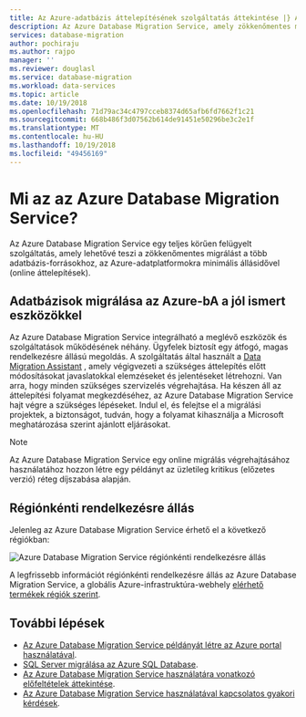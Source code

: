 ```yaml
---
title: Az Azure-adatbázis áttelepítésének szolgáltatás áttekintése |} A Microsoft Docs
description: Az Azure Database Migration Service, amely zökkenőmentes migrálást a számos adatbázis-forrásokhoz, az Azure-adatplatformokra biztosít áttekintése.
services: database-migration
author: pochiraju
ms.author: rajpo
manager: ''
ms.reviewer: douglasl
ms.service: database-migration
ms.workload: data-services
ms.topic: article
ms.date: 10/19/2018
ms.openlocfilehash: 71d79ac34c4797cceb8374d65afb6fd7662f1c21
ms.sourcegitcommit: 668b486f3d07562b614de91451e50296be3c2e1f
ms.translationtype: MT
ms.contentlocale: hu-HU
ms.lasthandoff: 10/19/2018
ms.locfileid: "49456169"
---
```

# <a name="what-is-the-azure-database-migration-service"></a>Mi az az Azure Database Migration Service?
Az Azure Database Migration Service egy teljes körűen felügyelt szolgáltatás, amely lehetővé teszi a zökkenőmentes migrálást a több adatbázis-forrásokhoz, az Azure-adatplatformokra minimális állásidővel (online áttelepítések).

## <a name="migrate-databases-to-azure-with-familiar-tools"></a>Adatbázisok migrálása az Azure-bA a jól ismert eszközökkel
Az Azure Database Migration Service integrálható a meglévő eszközök és szolgáltatások működésének néhány. Ügyfelek biztosít egy átfogó, magas rendelkezésre állású megoldás. A szolgáltatás által használt a [Data Migration Assistant](http://aka.ms/dma) , amely végigvezeti a szükséges áttelepítés előtt módosításokat javaslatokkal elemzéseket és jelentéseket létrehozni. Van arra, hogy minden szükséges szervizelés végrehajtása. Ha készen áll az áttelepítési folyamat megkezdéséhez, az Azure Database Migration Service hajt végre a szükséges lépéseket. Indul el, és felejtse el a migrálási projektek, a biztonságot, tudván, hogy a folyamat kihasználja a Microsoft meghatározása szerint ajánlott eljárásokat.

> [!NOTE]
> Az Azure Database Migration Service egy online migrálás végrehajtásához használatához hozzon létre egy példányt az üzletileg kritikus (előzetes verzió) réteg díjszabása alapján.

## <a name="regional-availability"></a>Régiónkénti rendelkezésre állás
Jelenleg az Azure Database Migration Service érhető el a következő régiókban:

![Azure Database Migration Service régiónkénti rendelkezésre állás](media\overview\dms-regional-availability1.png)

A legfrissebb információt régiónkénti rendelkezésre állás az Azure Database Migration Service, a globális Azure-infrastruktúra-webhely [elérhető termékek régiók szerint](https://azure.microsoft.com/global-infrastructure/services/).

## <a name="next-steps"></a>További lépések
- [Az Azure Database Migration Service példányát létre az Azure portal használatával](quickstart-create-data-migration-service-portal.md).
- [SQL Server migrálása az Azure SQL Database](tutorial-sql-server-to-azure-sql.md).
- [Az Azure Database Migration Service használatára vonatkozó előfeltételek áttekintése](pre-reqs.md).
- [Az Azure Database Migration Service használatával kapcsolatos gyakori kérdések](faq.md).
